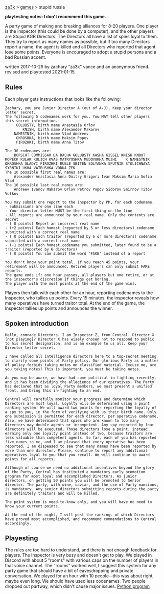 [za3k](/) > [games](/games/) > stupid russia

**playtesting notes: I don't recommend this game.**

A party game of making and breaking alliances for 8-20 players. One player is the Inspector (this could be done by a computer), and the other players are Stupid KGB Directors. The Directors all have a list of spies loyal to them. They try to report as many names as possible, but if too many Directors report a name, the agent is killed and all Directors who reported that agent lose some points. Everyone is encouraged to adopt a stupid persona and a bad Russian accent.

written 2017-10-29 by zachary "za3k" vance and an anonymous friend. revised and playtested 2021-01-15.

## Rules
Each player gets instructions that looks like the following:

```
Zachary, you are Junior Director A (out of A-J). Keep your director letter secret.
The following 5 codenames work for you. You MAY tell other players this secret information.
     GOLUBSTY, birth name Anastasia Orlov
        KNISH, birth name Alexander Makarov
    NAMESTNIK, birth name Vlad Andreev
     OKROSHKA, birth name Maksim Popov
     PIROZHKI, birth name Anna Titov

The 30 codenames are:
    BORSCHT COMMISSAR DA DACHA GOLUBSTY KASHA KISSEL KNISH KNOUT KOPECK KULAK KULICH KVAS MATRYOSHKA MEDOVUKHA MUZHI    K NAMESTNIK OKROSHKA OLADYI PIROZHKI RUBLE SBITEN SOLYANKA SPUTNIK STOLICHNAYA SYRNIKI UKHA VATRUSHKA VODKA ZEK
The 10 possible first real names are:
    Alexander Anastasia Anna Dmitry Grigori Ivan Maksim Maria Sofia Vlad
The 10 possible last real names are:
    Andreev Ivanov Makarov Orlov Petrov Popov Sidorov Smirnov Titov Volkov

You may submit one report to the inspector by PM, for each codename.
- Submissions are one line each
- Your director letter MUST be the first thing on the line
- All reports are announced by your real name. Only the contents are secret
- ( 0 points) Report an incorrect real name
- (+2 points) Each honest (reported by 5 or less directors) codename submitted with a correct real name
- ( 0 points) Each traitor (reported by 6 or more directors) codename submitted with a correct real name
- (-1 points) Each honest codename you submitted, later found to be a traitor (reported by 6 directors)
- ( 0 points) You can submit the word 'FAKE' instead of a report

You don't know your point total. If you reach 45 points, your retirement will be announced. Retired players can only submit FAKE reports.
The game ends if: one hour passes, all players but one retire, or at the inspector's discretion if things get boring.
The player with the most points at the end of the game wins.
```

Players then talk with each other for an hour, reporting codenames to the Inspector, who tallies up points. Every 15 minutes, the inspector reveals how many operatives have turned traitor total. At the end of the game, the Inspector tallies up points and announces the winner.

## Spoken introduction

```
Hello, comrade Directors. I am Inspector Z, from Central. Director X [not playing]? Director X has wisely chosen not to respond to public to his secret designation, and is an example to us all. Keep your Director letter secret.

I have called all intelligence directors here to a top-secret meeting to clarify some points of Party policy. Our glorious Party as a matter of policy forbids taking notes on classified material. Excuse me, are you taking notes? This is important, you must be taking notes.

As you may be aware, we have had some political in-fighting recently, and it has been dividing the allegience of our operatives. The Party has declared that as loyal Party members, we must present a unified front, and bring this in-fighting to an end. 

Central will carefully monitor your progress and determine which Directors are most loyal. Loyalty will be determined using a point ranking system. We will award two points for reporting the loyalty of a spy to you, in the form of verifying with us their birth name. Only one submission is permitted for each director, per operative codename. Also, we have determined that spies who are known to too many Directors may double-agents or incompetent. Any spy reported by four directors will be executed. Those directors lose a point, instead earning only one loyalty point instead of two, because traitors are less valuable than competent agents. So far, each of you has reported five names to me, and I am pleased that every operative has been reported. I am dispeased to see that many names have been reported by more than one director. Please, continue to report any additional operatives loyal to you that you recall. We will continue to award points for all reports. 

Although of course we need no additional incentives beyond the glory of the Party, Central has instituted a mandatory early promotion program for most loyal and accomplished Directors. As junior directors, on getting 50 points you will be promoted to Senior director. The party, with wine, caviar, and the use of Party mansions, is mandatory. Any senior directors submitting reports during the party are definitely traitors and will be killed.

The point system is need-to-know only, and you will have no need to know your current points.

At the end of the night, I will post the rankings of which Directors have proved most accomplished, and recommend commendations to Central accordingly.
```

## Playesting
The rules are too hard to understand, and there is not enough feedback for players. The Inspector is very busy and doesn't get to play. We played in Discord with about 5 "rooms" with various caps on the number of players in that voice channel. The "rooms" worked well, I suggest this system for any party game that should have a bit of eavesdropping and private conversation. We played for an hour with 10 people--this was about right, maybe even long. We should have used less codenames. Two people dropped out partway, which didn't cause major issues. [Python program](/games/stupid_russia.py)
